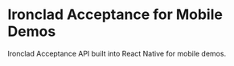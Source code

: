 # Ironclad Acceptance for Mobile Demos

Ironclad Acceptance API built into React Native for mobile demos.